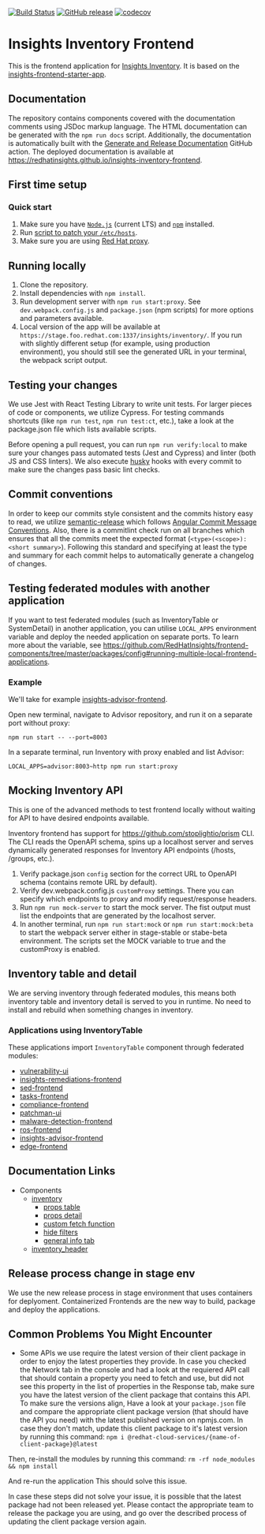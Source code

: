 [![Build Status](https://app.travis-ci.com/RedHatInsights/insights-inventory-frontend.svg?branch=master)](https://app.travis-ci.com/RedHatInsights/insights-inventory-frontend) [![GitHub release](https://img.shields.io/github/release/RedHatInsights/insights-inventory-frontend.svg)](https://github.com/RedHatInsights/insights-inventory-frontend/releases/latest/) [![codecov](https://codecov.io/gh/RedHatInsights/insights-inventory-frontend/branch/master/graph/badge.svg?token=XC4AD7NQFW)](https://codecov.io/gh/RedHatInsights/insights-inventory-frontend)

# Insights Inventory Frontend

This is the frontend application for [Insights Inventory](https://github.com/RedHatInsights/insights-inventory). It is based on the [insights-frontend-starter-app](git@github.com:RedHatInsights/insights-frontend-starter-app.git).

## Documentation

The repository contains components covered with the documentation comments using JSDoc markup language. The HTML documentation can be generated with the `npm run docs` script. Additionally, the documentation is automatically built with the [Generate and Release Documentation](/.github/workflows//docs.yml) GitHub action.
The deployed documentation is available at https://redhatinsights.github.io/insights-inventory-frontend.

## First time setup

### Quick start

1. Make sure you have [`Node.js`](https://nodejs.org/en/) (current LTS) and [`npm`](https://www.npmjs.com/) installed.
2. Run [script to patch your `/etc/hosts`](https://github.com/RedHatInsights/insights-proxy/blob/master/scripts/patch-etc-hosts.sh).
3. Make sure you are using [Red Hat proxy](http://hdn.corp.redhat.com/proxy.pac).

## Running locally

1. Clone the repository.
2. Install dependencies with `npm install`.
3. Run development server with `npm run start:proxy`. See `dev.webpack.config.js` and `package.json` (npm scripts) for more options and parameters available.
4. Local version of the app will be available at `https://stage.foo.redhat.com:1337/insights/inventory/`. If you run with slightly different setup (for example, using production environment), you should still see the generated URL in your terminal, the webpack script output.

## Testing your changes

We use Jest with React Testing Library to write unit tests. For larger pieces of code or components, we utilize Cypress. For testing commands shortcuts (like `npm run test`, `npm run test:ct`, etc.), take a look at the package.json file which lists available scripts.

Before opening a pull request, you can run `npm run verify:local` to make sure your changes pass automated tests (Jest and Cypress) and linter (both JS and CSS linters). We also execute [husky](https://typicode.github.io/husky/) hooks with every commit to make sure the changes pass basic lint checks.

## Commit conventions

In order to keep our commits style consistent and the commits history easy to read, we utilize [semantic-release](https://github.com/semantic-release/semantic-release) which follows [Angular Commit Message Conventions](https://github.com/angular/angular/blob/main/CONTRIBUTING.md#-commit-message-format). Also, there is a commitlint check run on all branches which ensures that all the commits meet the expected format (`<type>(<scope>): <short summary>`). Following this standard and specifying at least the type and summary for each commit helps to automatically generate a changelog of changes.

## Testing federated modules with another application

If you want to test federated modules (such as InventoryTable or SystemDetail) in another application, you can utilise `LOCAL_APPS` environment variable and deploy the needed application on separate ports. To learn more about the variable, see https://github.com/RedHatInsights/frontend-components/tree/master/packages/config#running-multiple-local-frontend-applications.

### Example

We'll take for example [insights-advisor-frontend](https://github.com/RedHatInsights/insights-advisor-frontend).

Open new terminal, navigate to Advisor repository, and run it on a separate port without proxy:

```
npm run start -- --port=8003
```

In a separate terminal, run Inventory with proxy enabled and list Advisor:

```
LOCAL_APPS=advisor:8003~http npm run start:proxy
```

## Mocking Inventory API

This is one of the advanced methods to test frontend locally without waiting for API to have desired endpoints available. 

Inventory frontend has support for https://github.com/stoplightio/prism CLI. The CLI reads the OpenAPI schema, spins up a localhost server and serves dynamically generated responses for Inventory API endpoints (/hosts, /groups, etc.).

1. Verify package.json `config` section for the correct URL to OpenAPI schema (contains remote URL by default).
2. Verify dev.webpack.config.js `customProxy` settings. There you can specify which endpoints to proxy and modify request/response headers.
3. Run `npm run mock-server` to start the mock server. The fist output must list the endpoints that are generated by the localhost server.
4. In another terminal, run `npm run start:mock` or `npm run start:mock:beta` to start the webpack server either in stage-stable or stabe-beta environment. The scripts set the MOCK variable to true and the customProxy is enabled.

## Inventory table and detail

We are serving inventory through federated modules, this means both inventory table and inventory detail is served to you in runtime. No need to install and rebuild when something changes in inventory.

### Applications using InventoryTable

These applications import `InventoryTable` component through federated modules:

- [vulnerability-ui](https://github.com/RedHatInsights/vulnerability-ui)
- [insights-remediations-frontend](https://github.com/RedHatInsights/insights-remediations-frontend)
- [sed-frontend](https://github.com/RedHatInsights/sed-frontend)
- [tasks-frontend](https://github.com/RedHatInsights/tasks-frontend)
- [compliance-frontend](https://github.com/RedHatInsights/compliance-frontend)
- [patchman-ui](https://github.com/RedHatInsights/patchman-ui)
- [malware-detection-frontend](https://github.com/RedHatInsights/malware-detection-frontend)
- [ros-frontend](https://github.com/RedHatInsights/ros-frontend)
- [insights-advisor-frontend](https://github.com/RedHatInsights/insights-advisor-frontend)
- [edge-frontend](https://github.com/RedHatInsights/edge-frontend)

## Documentation Links

* Components
  * [inventory](https://github.com/RedHatInsights/insights-inventory-frontend/blob/master/doc/inventory.md)
    * [props table](https://github.com/RedHatInsights/insights-inventory-frontend/blob/master/doc/props_table.md)
    * [props detail](https://github.com/RedHatInsights/insights-inventory-frontend/blob/master/doc/props_detail.md)
    * [custom fetch function](https://github.com/RedHatInsights/insights-inventory-frontend/blob/master/doc/custom_fetch.md)
    * [hide filters](https://github.com/RedHatInsights/insights-inventory-frontend/blob/master/doc/hide_filters.md)
    * [general info tab](https://github.com/RedHatInsights/insights-inventory-frontend/blob/master/doc/general_info.md)
  * [inventory_header](https://github.com/RedHatInsights/insights-inventory-frontend/blob/master/doc/inventory_header.md)

## Release process change in stage env

We use the new release process in stage environment that uses containers for deplyoment. Containerized Frontends are the new way to build, package and deploy the applications.

## Common Problems You Might Encounter

* Some APIs we use require the latest version of their client package in order to enjoy the latest properties they provide.
In case you checked the Network tab in the console and had a look at the requiered API call that should contain a property you need to fetch and use, but did not see this property in the list of properties in the Response tab, make sure you have the latest version of the client package that contains this API.
To make sure the versions align, 
Have a look at your `package.json` file and compare the appropriate client package version (that should have the API you need) with the latest published version on npmjs.com.
In case they don't match, update this client package to it's latest version by running this command: `npm i @redhat-cloud-services/{name-of-client-package}@latest`

Then, re-install the modules by running this command: `rm -rf node_modules && npm install`

And re-run the application
This should solve this issue.

In case these steps did not solve your issue, it is possible that the latest package had not been released yet.
Please contact the appropriate team to release the package you are using, and go over the described process of updating the client package version again.
